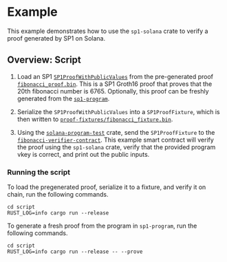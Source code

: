 # Example

This example demonstrates how to use the `sp1-solana` crate to verify a proof generated by SP1 on Solana.

## Overview: Script

1. Load an SP1 [`SP1ProofWithPublicValues`](https://docs.rs/sp1-sdk/2.0.0/sp1_sdk/proof/struct.SP1ProofWithPublicValues.html)
from the pre-generated proof [`fibonacci_proof.bin`](../proofs/fibonacci_proof.bin). This is a SP1 Groth16 proof that
proves that the 20th fibonacci number is 6765. Optionally, this proof can be freshly generated from
the [`sp1-program`](../sp1-program).

2. Serialize the `SP1ProofWithPublicValues` into a `SP1ProofFixture`, which is then written to
[`proof-fixtures/fibonacci_fixture.bin`](../proof-fixtures/fibonacci_fixture.bin). 

3. Using the [`solana-program-test`](https://docs.rs/solana-program-test/latest/solana_program_test/) crate, send the `SP1ProofFixture` to the 
[`fibonacci-verifier-contract`](./program). This example smart contract will verify the proof using the `sp1-solana` crate,
verify that the provided program vkey is correct, and print out the public inputs.


### Running the script

To load the pregenerated proof, serialize it to a fixture, and verify it on chain, run the following commands. 

```shell
cd script
RUST_LOG=info cargo run --release
```

To generate a fresh proof from the program in `sp1-program`, run the following commands. 

```shell
cd script
RUST_LOG=info cargo run --release -- --prove
```
